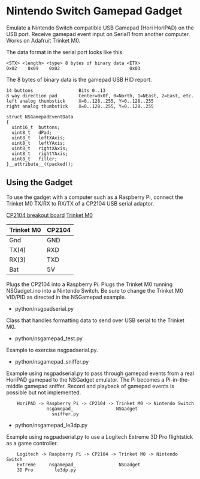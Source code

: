 # Nintendo Switch Gamepad Gadget

Emulate a Nintendo Switch compatible USB Gamepad (Hori HoriPAD) on the USB
port. Receive gamepad event input on Serial1 from another computer. Works
on Adafruit Trinket M0.

The data format in the serial port looks like this.

```
<STX> <length> <type> 8 bytes of binary data <ETX>
0x02    0x09    0x02                          0x03
```

The 8 bytes of binary data is the gamepad USB HID report.

```
14 buttons                 Bits 0..13
8 way direction pad        Center=0x0f, 0=North, 1=NEast, 2=East, etc.
left analog thumbstick     X=0..128..255, Y=0..128..255
right analog thumbstick    X=0..128..255, Y=0..128..255

struct NSGamepadEventData
{
  uint16_t  buttons;
  uint8_t   dPad;
  uint8_t   leftXAxis;
  uint8_t   leftYAxis;
  uint8_t   rightXAxis;
  uint8_t   rightYAxis;
  uint8_t   filler;
}__attribute__((packed));
```

## Using the Gadget

To use the gadget with a computer such as a Raspberry Pi, connect the Trinket
M0 TX/RX to RX/TX of a CP2104 USB serial adaptor.

[CP2104 breakout board](https://www.adafruit.com/product/3309)
[Trinket M0](https://www.adafruit.com/product/3500)

Trinket M0  |CP2104
------------|---------
Gnd         |GND
TX(4)       |RXD
RX(3)       |TXD
Bat         |5V

Plugs the CP2104 into a Raspberry Pi. Plugs the Trinket M0 running NSGadget.ino
into a Nintendo Switch. Be sure to change the Trinket M0 VID/PID as directed in
the NSGamepad example.

* python/nsgpadserial.py

Class that handles formatting data to send over USB serial to the Trinket M0.

* python/nsgamepad_test.py

Example to exercise nsgpadserial.py.

* python/nsgamepad_sniffer.py

Example using nsgpadserial.py to pass through gamepad events from a real
HoriPAD gamepad to the NSGadget emulator. The Pi becomes a Pi-in-the-middle
gamepad sniffer. Record and playback of gamepad events is possible but not
implemented.

```
    HoriPAD -> Raspberry Pi -> CP2104 -> Trinket M0 -> Nintendo Switch
               nsgamepad_                NSGadget
                 sniffer.py
```

* python/nsgamepad_le3dp.py

Example using nsgpadserial.py to use a Logitech Extreme 3D Pro flightstick
as a game controller.

```
    Logitech -> Raspberry Pi -> CP2104 -> Trinket M0 -> Nintendo Switch
    Extreme     nsgamepad_                NSGadget
    3D Pro        le3dp.py
```

